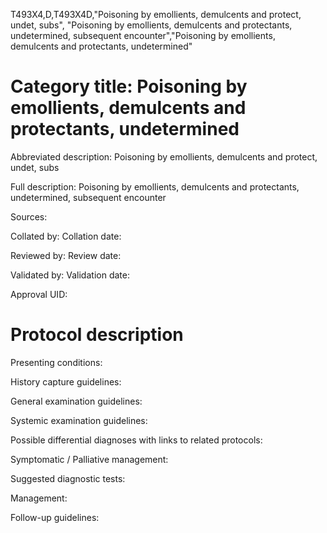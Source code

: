 T493X4,D,T493X4D,"Poisoning by emollients, demulcents and protect, undet, subs", "Poisoning by emollients, demulcents and protectants, undetermined, subsequent encounter","Poisoning by emollients, demulcents and protectants, undetermined"
# Category title: Poisoning by emollients, demulcents and protectants, undetermined

Abbreviated description: Poisoning by emollients, demulcents and protect, undet, subs

Full description: Poisoning by emollients, demulcents and protectants, undetermined, subsequent encounter

Sources:

Collated by:
Collation date:

Reviewed by:
Review date:

Validated by:
Validation date:

Approval UID:

# Protocol description

Presenting conditions:

History capture guidelines:

General examination guidelines:

Systemic examination guidelines:

Possible differential diagnoses with links to related protocols:

Symptomatic / Palliative management:

Suggested diagnostic tests:

Management:

Follow-up guidelines:

